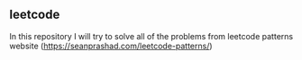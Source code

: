 ## leetcode
In this repository I will try to solve all of the problems from leetcode patterns website (https://seanprashad.com/leetcode-patterns/) 
